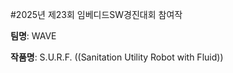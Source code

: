 #2025년 제23회 임베디드SW경진대회 참여작  

**팀명**: WAVE  

**작품명**: S.U.R.F. ((Sanitation Utility Robot with Fluid))   
 
 
